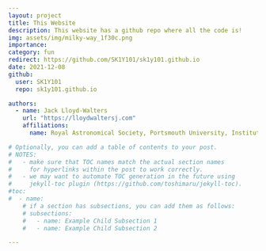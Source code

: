 ```yaml
---
layout: project
title: This Website
description: This website has a github repo where all the code is!
img: assets/img/milky-way_1f30c.png
importance:
category: fun
redirect: https://github.com/SK1Y101/sk1y101.github.io
date: 2021-12-08
github:
  user: SK1Y101
  repo: sk1y101.github.io

authors:
  - name: Jack Lloyd-Walters
    url: "https://lloydwaltersj.com"
    affiliations:
      name: Royal Astronomical Society, Portsmouth University, Institute of Physics

# Optionally, you can add a table of contents to your post.
# NOTES:
#   - make sure that TOC names match the actual section names
#     for hyperlinks within the post to work correctly.
#   - we may want to automate TOC generation in the future using
#     jekyll-toc plugin (https://github.com/toshimaru/jekyll-toc).
#toc:
#  - name:
    # if a section has subsections, you can add them as follows:
    # subsections:
    #   - name: Example Child Subsection 1
    #   - name: Example Child Subsection 2

---
```

